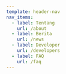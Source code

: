```yaml
---
template: header-nav
nav_items:
  - label: Tentang
    url: /about
  - label: Berita
    url: /news
  - label: Developer
    url: /developers
  - label: FAQ
    url: /faq
---
```

